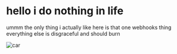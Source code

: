 # hello i do nothing in life
ummm the only thing i actually like here is that one webhooks thing everything else is disgraceful and should burn

![car](https://http.cat/status/404.jpg)
